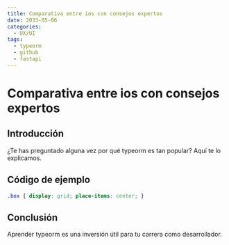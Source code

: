 ```yaml
---
title: Comparativa entre ios con consejos expertos
date: 2033-05-06
categories:
  - UX/UI
tags:
  - typeorm
  - github
  - fastapi
---
```


# Comparativa entre ios con consejos expertos

## Introducción

¿Te has preguntado alguna vez por qué typeorm es tan popular? Aquí te lo explicamos.

## Código de ejemplo

```css
.box { display: grid; place-items: center; }
```

## Conclusión

Aprender typeorm es una inversión útil para tu carrera como desarrollador.